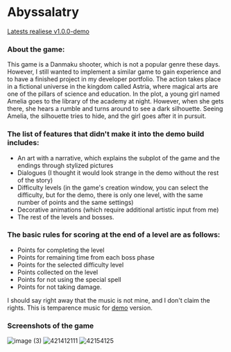 # Abyssalatry

[Latests realiese v1.0.0-demo](https://github.com/megurte/Danmaku-project/releases/tag/game)

### About the game:
This game is a Danmaku shooter, which is not a popular genre these days. However, I still wanted to implement a similar game to gain experience and to have a finished project in my developer portfolio. The action takes place in a fictional universe in the kingdom called Astria, where magical arts are one of the pillars of science and education. In the plot, a young girl named Amelia goes to the library of the academy at night. However, when she gets there, she hears a rumble and turns around to see a dark silhouette. Seeing Amelia, the silhouette tries to hide, and the girl goes after it in pursuit.

### The list of features that didn't make it into the demo build includes:
- An art with a narrative, which explains the subplot of the game and the endings through stylized pictures
- Dialogues (I thought it would look strange in the demo without the rest of the story)
- Difficulty levels (in the game's creation window, you can select the difficulty, but for the demo, there is only one level, with the same number of points and the same settings)
- Decorative animations (which require additional artistic input from me)
- The rest of the levels and bosses.

### The basic rules for scoring at the end of a level are as follows:
- Points for completing the level
- Points for remaining time from each boss phase
- Points for the selected difficulty level
- Points collected on the level
- Points for not using the special spell
- Points for not taking damage.

I should say right away that the music is not mine, and I don't claim the rights. This is temparence music for [demo](https://github.com/megurte/Danmaku-project/releases/tag/game) version.

### Screenshots of the game
![image (3)](https://user-images.githubusercontent.com/44255203/209466645-377f6226-647d-467f-b1ae-de9f8b412d45.png)
![421412111](https://user-images.githubusercontent.com/44255203/209466662-4a646ac1-fab5-47ab-9625-007a10534dac.png)
![42154125](https://user-images.githubusercontent.com/44255203/209466649-e79e23c7-2364-46e0-9f5e-b11fa8795e3e.png)
